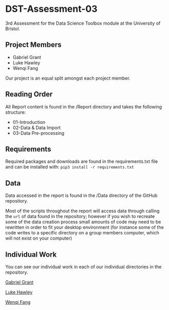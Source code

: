 # DST-Assessment-03

3rd Assessment for the Data Science Toolbox module at the University of Bristol.

## Project Members
* Gabriel Grant
* Luke Hawley
* Wenqi Fang

Our project is an equal split amongst each project member.

## Reading Order

All Report content is found in the /Report directory and takes the following structure:
* 01-Introduction
* 02-Data & Data Import
* 03-Data Pre-processing

## Requirements

Required packages and downloads are found in the requirements.txt file and can be installed with:
`pip3 install -r requirements.txt`

## Data

Data accessed in the report is found in the /Data directory of the GitHub repository.

Most of the scripts throughout the report will access data through calling the `url` of data found in the repository; however if you wish to recreate some of the data creation process small amounts of code may need to be rewritten in order to fit your desktop environment (for instance some of the code writes to a specific directory on a group members computer, which will not exist on your computer)

## Individual Work

You can see our individual work in each of our individual directories in the repository.

[Gabriel Grant](https://github.com/Galeforse/DST-Assessment-03/tree/main/Gabriel%20Grant)

[Luke Hawley](https://github.com/Galeforse/DST-Assessment-03/tree/main/Luke%20Hawley)

[Wenqi Fang](https://github.com/Galeforse/DST-Assessment-03/tree/main/Wenqi%20Fang)
